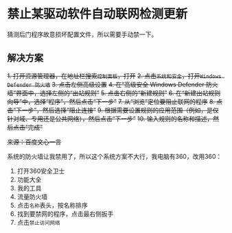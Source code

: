 # 禁止某驱动软件自动联网检测更新

猜测后门程序故意损坏配置文件，所以需要手动禁一下。

## 解决方案

~~1. 打开资源管理器，在地址栏搜索`控制面板`，打开~~
~~2. 点击`系统和安全`，打开`Windows Defender 防火墙`~~
~~3. 点击左侧高级设置~~
~~4. 在“高级安全 Windows Defender 防火墙”界面中，选择左侧的“出站规则”~~
~~5. 点击右侧的“新建规则”~~
~~6. 在“新建出站规则向导”中，选择“程序”，然后点击“下一步”~~
~~7. 从“浏览”定位要阻止联网的程序~~
~~8. 点击“下一步”，然后选择“阻止连接”~~
~~9. 根据需要设置规则的应用范围（例如，是仅针对域、专用还是公共网络），然后点击“下一步”~~
~~10. 输入规则的名称和描述，然后点击“完成”~~

~~来源：百度文心一言~~

系统的防火墙让我禁用了，所以这个系统方案不大行，我电脑有360，改用360：

1. 打开360安全卫士
2. 功能大全
3. 我的工具
4. 流量防火墙
5. 点击`名称`表头，按名称排序
6. 找到要禁网的程序，点击最右侧扳手
7. 点击`禁止访问网络`
